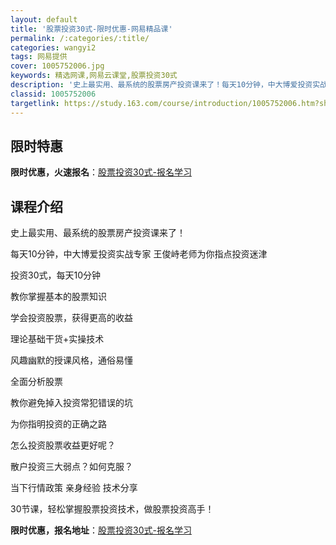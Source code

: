 ```yaml
---
layout: default
title: '股票投资30式-限时优惠-网易精品课'
permalink: /:categories/:title/
categories: wangyi2
tags: 网易提供
cover: 1005752006.jpg
keywords: 精选网课,网易云课堂,股票投资30式
description: '史上最实用、最系统的股票房产投资课来了！每天10分钟，中大博爱投资实战专家王俊峙老师为你指点投资迷津投资30式，每天10'
classid: 1005752006
targetlink: https://study.163.com/course/introduction/1005752006.htm?share=1&shareId=1025206652&utm_campaign=share&utm_medium=iphoneShare&utm_source=&utm_u=1025206652
---
```


## 限时特惠

**限时优惠，火速报名**：[股票投资30式-报名学习](https://study.163.com/course/introduction/1005752006.htm?share=1&shareId=1025206652&utm_campaign=share&utm_medium=iphoneShare&utm_source=&utm_u=1025206652)

## 课程介绍

史上最实用、最系统的股票房产投资课来了！

每天10分钟，中大博爱投资实战专家 王俊峙老师为你指点投资迷津

投资30式，每天10分钟

教你掌握基本的股票知识

学会投资股票，获得更高的收益

理论基础干货+实操技术

风趣幽默的授课风格，通俗易懂

全面分析股票



教你避免掉入投资常犯错误的坑

为你指明投资的正确之路

怎么投资股票收益更好呢？

散户投资三大弱点？如何克服？



当下行情政策  亲身经验 技术分享

30节课，轻松掌握股票投资技术，做股票投资高手！

**限时优惠，报名地址**：[股票投资30式-报名学习](https://study.163.com/course/introduction/1005752006.htm?share=1&shareId=1025206652&utm_campaign=share&utm_medium=iphoneShare&utm_source=&utm_u=1025206652)

